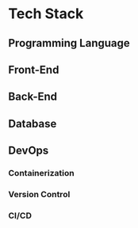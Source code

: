 # Tech Stack

## Programming Language

## Front-End

## Back-End

## Database

## DevOps

### Containerization

### Version Control

### CI/CD
